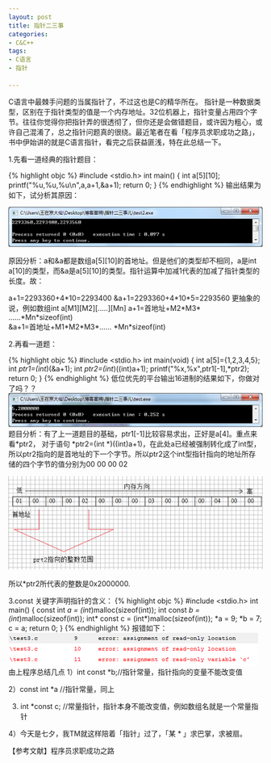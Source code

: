 ```yaml
---
layout: post
title: 指针二三事
categories:
- C&C++
tags:
- C语言
- 指针

---
```

C语言中最棘手问题的当属指针了，不过这也是C的精华所在。
指针是一种数据类型，区别在于指针类型的值是一个内存地址。32位机器上，指针变量占用四个字节。往往你觉得你把指针弄的很透彻了，但你还是会做错题目，或许因为粗心，或许自己混淆了，总之指针问题真的很绕。最近笔者在看「程序员求职成功之路」，书中伊始讲的就是C语言指针，看完之后获益匪浅，特在此总结一下。

1.先看一道经典的指针题目：

{% highlight objc %}
#include <stdio.h>
    int main()
    {
        int a[5][10];
        printf("%u,%u,%u\n",a,a+1,&a+1);
        return 0;
    }
{% endhighlight %}
输出结果为如下，试分析其原因：

![1](/blogImages/20110806-1.png)

原因分析：a和&a都是数组a[5][10]的首地址。但是他们的类型却不相同，a是int a[10]的类型，而&a是a[5][10]的类型。指针运算中加减1代表的加减了指针类型的长度。故：

a+1=2293360+4\*10=2293400
&a+1=2293360+4\*10\*5=2293560
更抽象的说，例如数组int a[M1][M2][.....][Mn]
a+1=首地址+M2\*M3\* ......\*Mn\*sizeof(int)  
&a+1=首地址+M1\*M2\*M3\*…… \*Mn\*sizeof(int)

2.再看一道题：

{% highlight objc %}
#include <stdio.h>
    int main(void)
    {
        int a[5]={1,2,3,4,5};
        int *ptr1=(int*)(&a+1);
        int *ptr2=(int*)((int)a+1);
        printf("%x,%x",ptr1[-1],*ptr2);
        return 0;
    }
{% endhighlight %}
低位优先的平台输出16进制的结果如下，你做对了吗？？
![2](/blogImages/20110806-2.png)
题目分析：有了上一道题目的基础，ptr1[-1]比较容易求出，正好是a[4]。重点来看\*ptr2，
对于语句 \*ptr2=(int \*)((int)a+1)，在此处a已经被强制转化成了int型，所以ptr2指向的是首地址的下一个字节。所以ptr2这个int型指针指向的地址所存储的四个字节的值分别为00 00 00 02

![3](/blogImages/20110806-3.png)

所以\*ptr2所代表的整数是0x2000000.

3.const 关键字声明指针的含义：
{% highlight objc %}
#include <stdio.h>
int main()
{
    const int *a = (int*)malloc(sizeof(int));
    int const *b = (int*)malloc(sizeof(int));
    int* const c = (int*)malloc(sizeof(int));
    *a = 9;
    *b = 7;
    c = a;
    return 0;
}
{% endhighlight %}
报错如下：
![4](/blogImages/20110806-4.png)
由上程序总结几点
1）int const \*b;//指针常量，指针指向的变量不能改变值

2）const int \*a //指针常量，同上

3)  int \*const c; //常量指针，指针本身不能改变值，例如数组名就是一个常量指针

4）今天是七夕，我TM就这样陪着「指针」过了，「某 \* 」求巴掌，求被扇。

【参考文献】程序员求职成功之路